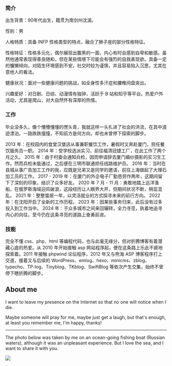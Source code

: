 ### 简介

出生背景：90年代出生，籍贯为南剑州沈溪。

性别：男

人格特质：具备 INFP 性格类型的特点，融合了狮子座的部分性格特征。

性格特征：性格多元化，偶尔展现出腹黑的一面，内心有时会感到自卑和敏感。虽然他通常表现得善良随和，但在某些情境下可能会有强烈的自我表现欲。具备一定的慵懒倾向，对陌生环境感到不安，社交时较为谨慎，并且容易陷入沉思，尤其在意他人的看法。

健康状况：面对一些健康问题的挑战，如全身性多汗症和腰椎间盘突出。

兴趣爱好：对日剧、日综、动漫情有独钟，活跃于 B 站和知乎等平台。热爱户外活动，尤其是爬山，对大自然怀有深厚的热情。

### 工作

毕业没多久，像个懵懵懂懂的愣头青，我就这样一头扎进了社会的洪流，在其中浪迹漂泊。一路跌跌撞撞，不知前方是何方向，却也未曾停下探索的脚步。

2013 年：在校园内的食堂汉堡店从事兼职餐饮工作，暑假时又奔赴厦门，担任餐饮服务员一职。
2014 年：受学校选派实习，前往福清冠捷工厂，在此工作了两个月之久。
2015 年：由于村委会通知兵检，因而申请辞去厦门婚纱摄影的实习生工作。然而兵检未能通过，之后便在三明市联通担任线路维护员。
2016 年：当时在县城从事广告加工工作的我，应既是兄弟又是同学的邀请，前往上海做起了大理石加工员的工作。
2017 - 2019 年：在厦门的外企电子厂勤恳劳作两年，这期间留下了深刻的印象，结识了众多好友。
2020 年 7 月 - 11 月：勇敢地踏上远洋渔船，在俄罗斯海域迎风破浪，这段经历让人眼界大开，但期间状况不断，稍显混乱。
2021 年：整整蛰居一年，以灵活就业的方式探寻未来的前行方向。
2022 年：在沈阳开启了全新的工作历程。
2023 年：因某些事务归来，此后没有过多投入到工作当中。
2024 年：于众多城市之间来回辗转，全力寻觅，执着地追寻内心的向往，至今仍在这条寻觅的道路上奋勇前进。

### 技能

完全不懂 css、php、html 等编程代码，也与此毫无缘分，但对折腾博客有着潜藏心底的热爱。从 2010 年开始接触 asp 网站程序起，便在这条路上乐此不疲地探索着。2011 年接触 phpwind 论坛程序，2012 年又与熊海 ASP 博客程序打上交道，接着又与后续的 WordPress、emlog、hexo、minicms、zblog、typecho、TP-log、Tinyblog、TKblog、SwiftBlog 等依次产生交集，始终不曾停下瞎折腾的脚步。

## About me

I want to leave my presence on the Internet so that no one will notice when I die.

Maybe someone will pray for me, maybe just get a laugh, but that's enough, at least you remember me, I'm happy, thanks!

---

The photo below was taken by me on an ocean-going fishing boat (Russian waters), although it was an unpleasant experience. But I love the sea, and I want to share it with you.

![](https://weebs.neocities.org/img/22/2020-1221-2122-05.jpg)
